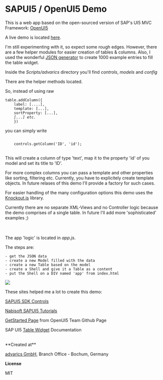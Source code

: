 # SAPUI5 / OpenUI5 Demo

This is a web app based on the open-sourced version of SAP's UI5 MVC Framework: <a href="https://sap.github.io/openui5/" target="_blank">OpenUI5</a>

A live demo is located <a href="http://brakmic.de/openui5/" target="_blank">here</a>.

I'm still experimenting with it, so expect some rough edges. However, there are a few
helper modules for easier creation of tables & columns. Also, I used the wonderful <a href="http://www.json-generator.com/" target="_blank">JSON generator</a> to create 1000 example entries to fill the table widget.

Inside the *Scripts/advarics* directory you'll find *controls*, *models* and *config*

There are the helper methods located.

So, instead of using raw
<pre><code>table.addColumn({
    label: [....],
    template: [...],
    sortProperty: [...],
    <i>[...] etc.</i>
    })
</code></pre> you can simply write
<pre>
<code>
    controls.getColumn('ID', 'id');
</code>
</pre> This will create a column of type 'text', map it to the property 'id' of you model and set its title to 'ID'.
For more complex columns you can pass a template and other properties like sorting, filtering etc. Currently, you have to explicitely create template objects. In future relases of this demo I'll provide 
a factory for such cases.

For easier handling of the many configuration options this demo uses the <a href="http://knockoutjs.com/" target="_blank">Knockout.js</a> library.

Currently there are no separate XML-Views and no Controller logic because the demo comprises of a single table. In future I'll add more 'sophisticated' examples ;)

<br/><br />
The app 'logic' is located in *app.js*.

The steps are:    

    - get the JSON data
    - create a new Model filled with the data
    - create a new Table based on the model
    - create a Shell and give it a Table as a content
    - put the Shell on a DIV named 'app' from index.html

<img src="http://j20.imgup.net/table_demoa3a6.png" />

These sites helped me a lot to create this demo:

<a href="https://sapui5.netweaver.ondemand.com/sdk/#content/Controls/index.html">SAPUI5 SDK Controls</a>

<a href="http://www.nabisoft.com/tutorials/sapui5/" target="_blank">Nabisoft SAPUI5 Tutorials</a>

<a href="https://sap.github.io/openui5/getstarted.html" target="_blank">GetStarted Page</a> from OpenUI5 Team Github Page

SAP UI5 <a href="https://sapui5.netweaver.ondemand.com/sdk/test-resources/sap/ui/table/demokit/Table.html" target="_blank">Table Widget</a> Documentation

<br />
**Created at**

<a href="http://www.advarics.net" target="_blank">advarics GmbH</a>, Branch Office - Bochum, Germany

**License**

MIT